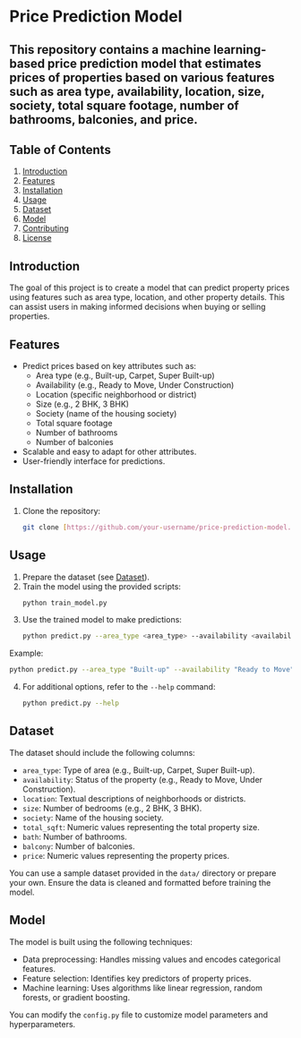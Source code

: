 # Price Prediction Model

## This repository contains a machine learning-based price prediction model that estimates prices of properties based on various features such as area type, availability, location, size, society, total square footage, number of bathrooms, balconies, and price.

## Table of Contents

1. [Introduction](#introduction)
2. [Features](#features)
3. [Installation](#installation)
4. [Usage](#usage)
5. [Dataset](#dataset)
6. [Model](#model)
7. [Contributing](#contributing)
8. [License](#license)

## Introduction

The goal of this project is to create a model that can predict property prices using features such as area type, location, and other property details. This can assist users in making informed decisions when buying or selling properties.

## Features

- Predict prices based on key attributes such as:
  - Area type (e.g., Built-up, Carpet, Super Built-up)
  - Availability (e.g., Ready to Move, Under Construction)
  - Location (specific neighborhood or district)
  - Size (e.g., 2 BHK, 3 BHK)
  - Society (name of the housing society)
  - Total square footage
  - Number of bathrooms
  - Number of balconies
- Scalable and easy to adapt for other attributes.
- User-friendly interface for predictions.

## Installation

1. Clone the repository:

   ```bash
   git clone [https://github.com/your-username/price-prediction-model.git](https://github.com/Yash010704/Priceprediction-using-machinelearning.git)
   ```


## Usage

1. Prepare the dataset (see [Dataset](#dataset)).
2. Train the model using the provided scripts:
   ```bash
   python train_model.py
   ```
3. Use the trained model to make predictions:
   ```bash
   python predict.py --area_type <area_type> --availability <availability> --location <location> --size <size> --society <society> --total_sqft <total_sqft> --bath <bath> --balcony <balcony>
   ```

Example:

```bash
python predict.py --area_type "Built-up" --availability "Ready to Move" --location "Downtown" --size "2 BHK" --society "Palm Grove" --total_sqft 1200 --bath 2 --balcony 1
```

4. For additional options, refer to the `--help` command:
   ```bash
   python predict.py --help
   ```

## Dataset

The dataset should include the following columns:

- `area_type`: Type of area (e.g., Built-up, Carpet, Super Built-up).
- `availability`: Status of the property (e.g., Ready to Move, Under Construction).
- `location`: Textual descriptions of neighborhoods or districts.
- `size`: Number of bedrooms (e.g., 2 BHK, 3 BHK).
- `society`: Name of the housing society.
- `total_sqft`: Numeric values representing the total property size.
- `bath`: Number of bathrooms.
- `balcony`: Number of balconies.
- `price`: Numeric values representing the property prices.

You can use a sample dataset provided in the `data/` directory or prepare your own. Ensure the data is cleaned and formatted before training the model.

## Model

The model is built using the following techniques:

- Data preprocessing: Handles missing values and encodes categorical features.
- Feature selection: Identifies key predictors of property prices.
- Machine learning: Uses algorithms like linear regression, random forests, or gradient boosting.

You can modify the `config.py` file to customize model parameters and hyperparameters.



